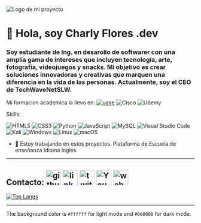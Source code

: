 

![Logo de mi proyecto](https://github.com/CharlyFloartz/pics/blob/a489447824dd95549c3ea59ef3c19eeb24491cd0/Charly%20Flores.gif?raw=true)

# 👋 **Hola, soy Charly Flores .dev**

### Soy estudiante de Ing. en desarollo de softwarer con una amplia gama de intereses que incluyen tecnología, arte, fotografía, videojuegos y snacks. Mi objetivo es crear soluciones innovadoras y creativas que marquen una diferencia en la vida de las personas. Actualmente, soy el CEO de TechWaveNetSLW. 

Mi formacion academica la llevo en:
[![uane](https://img.shields.io/badge/uane-800040?style=for-the-badge&logo=uane&logoColor=800040)](https://uane.edu.mx/) 	![Cisco](https://img.shields.io/badge/cisco-%23049fd9.svg?style=for-the-badge&logo=cisco&logoColor=black) ![Udemy](https://img.shields.io/badge/Udemy-A435F0?style=for-the-badge&logo=Udemy&logoColor=white) 


Skills:

![HTML5](https://img.shields.io/badge/html5-%23E34F26.svg?style=for-the-badge&logo=html5&logoColor=white) ![CSS3](https://img.shields.io/badge/css3-%231572B6.svg?style=for-the-badge&logo=css3&logoColor=white)  ![Python](https://img.shields.io/badge/python-3670A0?style=for-the-badge&logo=python&logoColor=ffdd54)	![JavaScript](https://img.shields.io/badge/javascript-%23323330.svg?style=for-the-badge&logo=javascript&logoColor=%23F7DF1E) ![MySQL](https://img.shields.io/badge/mysql-4479A1.svg?style=for-the-badge&logo=mysql&logoColor=white) ![Visual Studio Code](https://img.shields.io/badge/Visual%20Studio%20Code-0078d7.svg?style=for-the-badge&logo=visual-studio-code&logoColor=white) ![Kali](https://img.shields.io/badge/Kali-268BEE?style=for-the-badge&logo=kalilinux&logoColor=white) ![Windows](https://img.shields.io/badge/Windows-0078D6?style=for-the-badge&logo=windows&logoColor=white) ![Linux](https://img.shields.io/badge/Linux-FCC624?style=for-the-badge&logo=linux&logoColor=black) ![macOS](https://img.shields.io/badge/mac%20os-000000?style=for-the-badge&logo=macos&logoColor=F0F0F0) 

- 🔭 Estoy trabajando en estos proyectos. 
Plataforma de Escuela de  enseñanza Idioma ingles
---
Contacto:
[<img src='https://cdn.jsdelivr.net/npm/simple-icons@3.0.1/icons/github.svg' alt='github' height='40'>](https://github.com/CharlyFloartz)  [<img src='https://cdn.jsdelivr.net/npm/simple-icons@3.0.1/icons/linkedin.svg' alt='linkedin' height='40'>](https://www.linkedin.com/in/charliefloresdev/)  [<img src='https://cdn.jsdelivr.net/npm/simple-icons@3.0.1/icons/twitter.svg' alt='twitter' height='40'>](https://twitter.com/MTxCharlieFlRz)  [<img src='https://cdn.jsdelivr.net/npm/simple-icons@3.0.1/icons/youtube.svg' alt='YouTube' height='40'>](https://www.youtube.com/channel/UCCvDS-mmaIcbXpSmFOZHE_A)  [<img src='https://cdn.jsdelivr.net/npm/simple-icons@3.0.1/icons/icloud.svg' alt='website' height='40'>](https://linktr.ee/charlieflores)   
---
[![Top Langs](https://github-readme-stats.vercel.app/api/top-langs/?username=CharlyFloartz)](https://github.com/anuraghazra/github-readme-stats)

---

The background color is `#ffffff` for light mode and `#000000` for dark mode.




<!--
**CharlyFloartz/CharlyFloartz** is a ✨ _special_ ✨ repository because its `README.md` (this file) appears on your GitHub profile.

Here are some ideas to get you started:

- 🔭 I’m currently working on ...
- 🌱 I’m currently learning ...
- 👯 I’m looking to collaborate on ...
- 🤔 I’m looking for help with ...
- 💬 Ask me about ...
- 📫 How to reach me: ...
- 😄 Pronouns: ...
- ⚡ Fun fact: ...
-->
